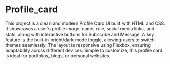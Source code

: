 # Profile_card
This project is a clean and modern Profile Card UI built with HTML and CSS. It showcases a user’s profile image, name, role, social media links, and stats, along with interactive buttons for Subscribe and Message. A key feature is the built-in bright/dark mode toggle, allowing users to switch themes seamlessly. The layout is responsive using Flexbox, ensuring adaptability across different devices. Simple to customize, this profile card is ideal for portfolios, blogs, or personal websites.
